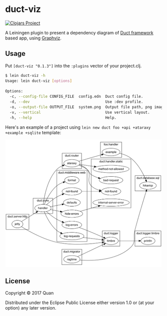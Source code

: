 # duct-viz
[![Clojars Project](https://img.shields.io/clojars/v/duct-viz.svg)](https://clojars.org/duct-viz)

A Leiningen plugin to present a dependency diagram of [Duct framework](https://github.com/duct-framework/duct) based app, using [Graphviz](http://www.graphviz.org/).

## Usage

Put `[duct-viz "0.1.3"]` into the `:plugins` vector of your project.clj.

```bash
$ lein duct-viz -h
Usage: lein duct-viz [options]
    
Options:
  -c, --config-file CONFIG_FILE  config.edn  Duct config file.
  -d, --dev                                  Use :dev profile.
  -o, --output-file OUTPUT_FILE  system.png  Output file path, png image.
  -v, --vertical                             Use vertical layout.
  -h, --help                                 Help.
```

Here's an example of a project using `lein new duct foo +api +ataraxy +example +sqlite` template:

![system](system.png)

## License

Copyright © 2017 Quan

Distributed under the Eclipse Public License either version 1.0 or (at
your option) any later version.
